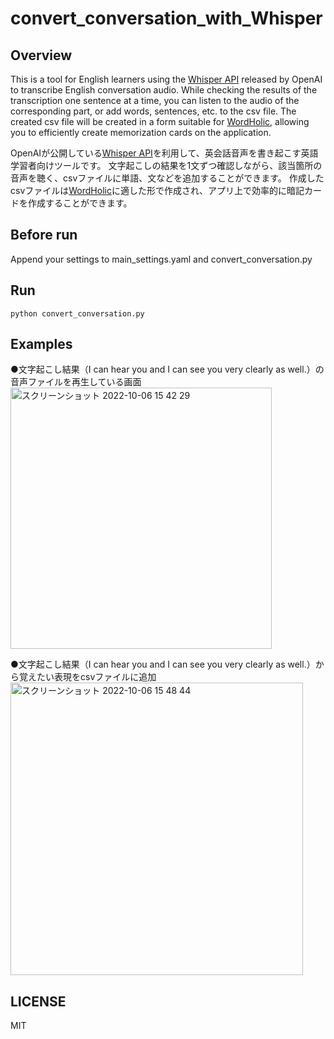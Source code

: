 # convert_conversation_with_Whisper

## Overview
This is a tool for English learners using the [Whisper API](https://github.com/openai/whisper) released by OpenAI to transcribe English conversation audio. 
While checking the results of the transcription one sentence at a time, you can listen to the audio of the corresponding part, or add words, sentences, etc. to the csv file.
The created csv file will be created in a form suitable for [WordHolic](https://www.langholic.com/wordholic), allowing you to efficiently create memorization cards on the application.

OpenAIが公開している[Whisper API](https://github.com/openai/whisper)を利用して、英会話音声を書き起こす英語学習者向けツールです。
文字起こしの結果を1文ずつ確認しながら、該当箇所の音声を聴く、csvファイルに単語、文などを追加することができます。
作成したcsvファイルは[WordHolic](https://www.langholic.com/wordholic)に適した形で作成され、アプリ上で効率的に暗記カードを作成することができます。

## Before run
Append your settings to main_settings.yaml and convert_conversation.py

## Run
```
python convert_conversation.py
```

## Examples
●文字起こし結果（I can hear you and I can see you very clearly as well.）の音声ファイルを再生している画面
<img width="418" alt="スクリーンショット 2022-10-06 15 42 29" src="https://user-images.githubusercontent.com/85504048/194232631-6d0c0fb6-cc1a-4dbc-8e5c-7465a3361413.png">

●文字起こし結果（I can hear you and I can see you very clearly as well.）から覚えたい表現をcsvファイルに追加
<img width="468" alt="スクリーンショット 2022-10-06 15 48 44" src="https://user-images.githubusercontent.com/85504048/194233413-e17d3c8f-79ed-48e7-aac8-ebbcb52703da.png">

## LICENSE
MIT
